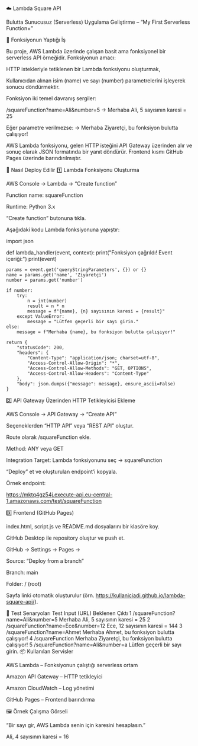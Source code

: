 ☁️ Lambda Square API

Bulutta Sunucusuz (Serverless) Uygulama Geliştirme – “My First Serverless Function+”

🎯 Fonksiyonun Yaptığı İş

Bu proje, AWS Lambda üzerinde çalışan basit ama fonksiyonel bir serverless API örneğidir.
Fonksiyonun amacı:

HTTP istekleriyle tetiklenen bir Lambda fonksiyonu oluşturmak,

Kullanıcıdan alınan isim (name) ve sayı (number) parametrelerini işleyerek sonucu döndürmektir.

Fonksiyon iki temel davranış sergiler:

/squareFunction?name=Ali&number=5
→ Merhaba Ali, 5 sayısının karesi = 25

Eğer parametre verilmezse:
→ Merhaba Ziyaretçi, bu fonksiyon bulutta çalışıyor!

AWS Lambda fonksiyonu, gelen HTTP isteğini API Gateway üzerinden alır ve sonuç olarak JSON formatında bir yanıt döndürür.
Frontend kısmı GitHub Pages üzerinde barındırılmıştır.

🚀 Nasıl Deploy Edilir
1️⃣ Lambda Fonksiyonu Oluşturma

AWS Console → Lambda → “Create function”

Function name: squareFunction

Runtime: Python 3.x

“Create function” butonuna tıkla.

Aşağıdaki kodu Lambda fonksiyonuna yapıştır:

import json

def lambda_handler(event, context):
    print("Fonksiyon çağrıldı! Event içeriği:")
    print(event)

    params = event.get('queryStringParameters', {}) or {}
    name = params.get('name', 'Ziyaretçi')
    number = params.get('number')

    if number:
        try:
            n = int(number)
            result = n * n
            message = f"{name}, {n} sayısının karesi = {result}"
        except ValueError:
            message = "Lütfen geçerli bir sayı girin."
    else:
        message = f"Merhaba {name}, bu fonksiyon bulutta çalışıyor!"

    return {
        "statusCode": 200,
        "headers": {
            "Content-Type": "application/json; charset=utf-8",
            "Access-Control-Allow-Origin": "*",
            "Access-Control-Allow-Methods": "GET, OPTIONS",
            "Access-Control-Allow-Headers": "Content-Type"
        },
        "body": json.dumps({"message": message}, ensure_ascii=False)
    }

2️⃣ API Gateway Üzerinden HTTP Tetikleyicisi Ekleme

AWS Console → API Gateway → “Create API”

Seçeneklerden “HTTP API” veya “REST API” oluştur.

Route olarak /squareFunction ekle.

Method: ANY veya GET

Integration Target: Lambda fonksiyonunu seç → squareFunction

“Deploy” et ve oluşturulan endpoint’i kopyala.

Örnek endpoint:

https://mktq4gz54j.execute-api.eu-central-1.amazonaws.com/test/squareFunction

3️⃣ Frontend (GitHub Pages)

index.html, script.js ve README.md dosyalarını bir klasöre koy.

GitHub Desktop ile repository oluştur ve push et.

GitHub → Settings → Pages →

Source: “Deploy from a branch”

Branch: main

Folder: / (root)

Sayfa linki otomatik oluşturulur (örn. https://kullaniciadi.github.io/lambda-square-api/).

🧪 Test Senaryoları
Test	Input (URL)	Beklenen Çıktı
1	/squareFunction?name=Ali&number=5	Merhaba Ali, 5 sayısının karesi = 25
2	/squareFunction?name=Ece&number=12	Ece, 12 sayısının karesi = 144
3	/squareFunction?name=Ahmet	Merhaba Ahmet, bu fonksiyon bulutta çalışıyor!
4	/squareFunction	Merhaba Ziyaretçi, bu fonksiyon bulutta çalışıyor!
5	/squareFunction?name=Ali&number=a	Lütfen geçerli bir sayı girin.
📦 Kullanılan Servisler

AWS Lambda – Fonksiyonun çalıştığı serverless ortam

Amazon API Gateway – HTTP tetikleyici

Amazon CloudWatch – Log yönetimi

GitHub Pages – Frontend barındırma

🖼️ Örnek Çalışma Görseli

“Bir sayı gir, AWS Lambda senin için karesini hesaplasın.”

Ali, 4 sayısının karesi = 16
